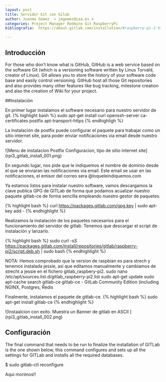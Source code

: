 ```yaml
---
layout: post
title: Servidor Git con Gilab
author: Juanma Gomez  < jmgomez@iaa.es >
categories: Project Manager Redmine Git RaspberryPi
bibliografia:  https://about.gitlab.com/installation/#raspberry-pi-2 https://pimylifeup.com/raspberry-pi-gitlab/

---
```


## Introducción
For those who don’t know what is GitHub, GitHub is a web service based on the software Git (which is a versioning software written by Linus Torvald, creator of Linux). Git allows you to store the history of your software code base and easily control versioning. GitHub host all those Git repositories and also provides many other features like bug tracking, milestone creation and also the creation of Wiki for your project.



##Instalación

En primer lugar instalamos el software necesario para nuestro  servidor de git.
{% highlight bash %}
sudo apt-get install curl openssh-server ca-certificates postfix apt-transport-https
{% endhighligh %}

La instalación de postfix puede configurar el paquete para trabajar como un sitio internet site, para poder enviar notificaciones via email desde nuestro servidor.

![Menu de instalacion Postfix Configuracion, tipo de sitio internet site] (rpi3_gitlab_install_001.png)

En segundo lugar, nos pide que le indiquemos el nombre de dominio desde el que se enviaran las notificaciones via email. Este email se usar en las notificaciones, el emisor del correo sera @loqueleindiquemos.com

Ya estamos listos para instalar nuestro software, vamos descargamos la clave publica GPG de GITLab de forma que podamos acualizar nuestro paquete gitlab-ce de forma sencilla empleando nuestro gestor de paquetes.

{% highlight bash %}
curl https://packages.gitlab.com/gpg.key | sudo apt-key add -
{% endhighlight %}

Realizamos la instalación de los paquetes necesarios para el funcionamiento del servidor de gitlab. Tenemos que descargar el script de instalación y lanzarlo.

{% highlight bash %} 
sudo curl -sS https://packages.gitlab.com/install/repositories/gitlab/raspberry-pi2/script.deb.sh | sudo bash
{% endhighlight %}

NOTA:
Hemos comprobado que la version de raspbian es para strech y tenemos instalada jessie, asi que editamos manualmente y cambiamos de strecht a jessie en el fichero gitlab_raspbery-pi2.
sudo nano /etc/apt/sources.list.d/gitlab_raspberry-pi2.list 
sudo apt-get update
sudo apt-cache search gitlab-ce
gitlab-ce - GitLab Community Edition (including NGINX, Postgres, Redis

Finalmente, instalamos el paquete de gitlab-ce.
{% highlight bash %} 
sudo apt-get install gitlab-ce
{% endhighlight %}

![Instaalcion con exito. Muestra un Banner de gitlab en ASCII ] (rpi3_gitlab_install_002.png)

## Configuración
The final command that needs to be run to finalize the installation of GITLab is the one shown below, this command configures and sets up all the settings for GITLab and installs all the required databases.

$ sudo gitlab-ctl reconfigure

Aqui morimos!!
